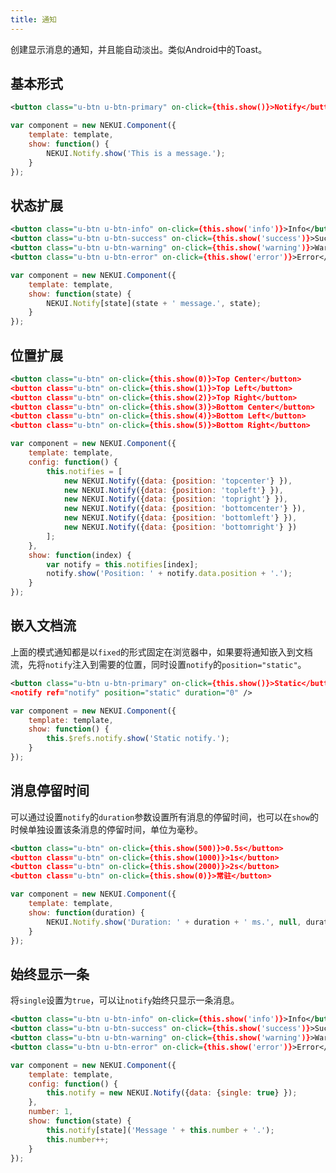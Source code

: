 ```yaml
---
title: 通知
---
```


创建显示消息的通知，并且能自动淡出。类似Android中的Toast。

## 基本形式

<div class="m-example"></div>

```xml
<button class="u-btn u-btn-primary" on-click={this.show()}>Notify</button>
```

```javascript
var component = new NEKUI.Component({
    template: template,
    show: function() {
        NEKUI.Notify.show('This is a message.');
    }
});
```

## 状态扩展

<div class="m-example"></div>

```xml
<button class="u-btn u-btn-info" on-click={this.show('info')}>Info</button>
<button class="u-btn u-btn-success" on-click={this.show('success')}>Success</button>
<button class="u-btn u-btn-warning" on-click={this.show('warning')}>Warning</button>
<button class="u-btn u-btn-error" on-click={this.show('error')}>Error</button>
```

```javascript
var component = new NEKUI.Component({
    template: template,
    show: function(state) {
        NEKUI.Notify[state](state + ' message.', state);
    }
});
```

## 位置扩展

<div class="m-example"></div>

```xml
<button class="u-btn" on-click={this.show(0)}>Top Center</button>
<button class="u-btn" on-click={this.show(1)}>Top Left</button>
<button class="u-btn" on-click={this.show(2)}>Top Right</button>
<button class="u-btn" on-click={this.show(3)}>Bottom Center</button>
<button class="u-btn" on-click={this.show(4)}>Bottom Left</button>
<button class="u-btn" on-click={this.show(5)}>Bottom Right</button>
```

```javascript
var component = new NEKUI.Component({
    template: template,
    config: function() {
        this.notifies = [
            new NEKUI.Notify({data: {position: 'topcenter'} }),
            new NEKUI.Notify({data: {position: 'topleft'} }),
            new NEKUI.Notify({data: {position: 'topright'} }),
            new NEKUI.Notify({data: {position: 'bottomcenter'} }),
            new NEKUI.Notify({data: {position: 'bottomleft'} }),
            new NEKUI.Notify({data: {position: 'bottomright'} })
        ];
    },
    show: function(index) {
        var notify = this.notifies[index];
        notify.show('Position: ' + notify.data.position + '.');
    }
});
```

## 嵌入文档流

上面的模式通知都是以`fixed`的形式固定在浏览器中，如果要将通知嵌入到文档流，先将`notify`注入到需要的位置，同时设置`notify`的`position="static"`。

<div class="m-example"></div>

```xml
<button class="u-btn u-btn-primary" on-click={this.show()}>Static</button>
<notify ref="notify" position="static" duration="0" />
```

```javascript
var component = new NEKUI.Component({
    template: template,
    show: function() {
        this.$refs.notify.show('Static notify.');
    }
});
```

## 消息停留时间

可以通过设置`notify`的`duration`参数设置所有消息的停留时间，也可以在`show`的时候单独设置该条消息的停留时间，单位为毫秒。

<div class="m-example"></div>

```xml
<button class="u-btn" on-click={this.show(500)}>0.5s</button>
<button class="u-btn" on-click={this.show(1000)}>1s</button>
<button class="u-btn" on-click={this.show(2000)}>2s</button>
<button class="u-btn" on-click={this.show(0)}>常驻</button>
```

```javascript
var component = new NEKUI.Component({
    template: template,
    show: function(duration) {
        NEKUI.Notify.show('Duration: ' + duration + ' ms.', null, duration);
    }
});
```

## 始终显示一条

将`single`设置为`true`，可以让`notify`始终只显示一条消息。

<div class="m-example"></div>

```xml
<button class="u-btn u-btn-info" on-click={this.show('info')}>Info</button>
<button class="u-btn u-btn-success" on-click={this.show('success')}>Success</button>
<button class="u-btn u-btn-warning" on-click={this.show('warning')}>Warning</button>
<button class="u-btn u-btn-error" on-click={this.show('error')}>Error</button>
```

```javascript
var component = new NEKUI.Component({
    template: template,
    config: function() {
        this.notify = new NEKUI.Notify({data: {single: true} });
    },
    number: 1,
    show: function(state) {
        this.notify[state]('Message ' + this.number + '.');
        this.number++;
    }
});
```
